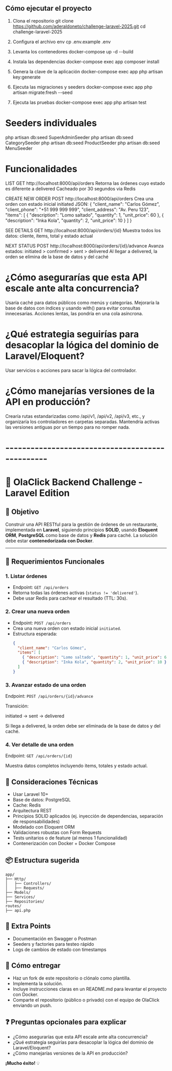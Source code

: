 ## Cómo ejecutar el proyecto

1. Clona el repositorio
  git clone https://github.com/aderaldoneto/challenge-laravel-2025.git
  cd challenge-laravel-2025

2. Configura el archivo env
  cp .env.example .env

3. Levanta los contenedores
  docker-compose up -d --build

4. Instala las dependencias
  docker-compose exec app composer install

5. Genera la clave de la aplicación
  docker-compose exec app php artisan key:generate

6. Ejecuta las migraciones y seeders
  docker-compose exec app php artisan migrate:fresh --seed

7. Ejecuta las pruebas
  docker-compose exec app php artisan test


# Seeders individuales
php artisan db:seed SuperAdminSeeder
php artisan db:seed CategorySeeder
php artisan db:seed ProductSeeder
php artisan db:seed MenuSeeder


# Funcionalidades 
LIST
GET http://localhost:8000/api/orders 
Retorna las órdenes cuyo estado es diferente a delivered
Cacheado por 30 segundos via Redis

CREATE NEW ORDER
POST http://localhost:8000/api/orders 
Crea una orden con estado inicial initiated
JSON:
{
  "client_name": "Carlos Gómez",
	"client_phone": "+51 999 999 999",
  "client_address": "Av. Peru 123",
  "items": [
    { "description": "Lomo saltado", "quantity": 1, "unit_price": 60 },
    { "description": "Inka Kola", "quantity": 2, "unit_price": 10 }
  ]
}

SEE DETAILS
GET http://localhost:8000/api/orders/{id} 
Muestra todos los datos: cliente, ítems, total y estado actual

NEXT STATUS
POST http://localhost:8000/api/orders/{id}/advance 
Avanza estados: initiated > confirmed > sent > delivered
Al llegar a delivered, la orden se elimina de la base de datos y del caché


# ¿Cómo asegurarías que esta API escale ante alta concurrencia?
Usaría caché para datos públicos como menús y categorías.
Mejoraría la base de datos con índices y usando with() para evitar consultas innecesarias.
Acciones lentas, las pondría en una cola asíncrona.

# ¿Qué estrategia seguirías para desacoplar la lógica del dominio de Laravel/Eloquent?
Usar servicios o acciones para sacar la lógica del controlador.


# ¿Cómo manejarías versiones de la API en producción?
Crearía rutas estandarizadas como /api/v1, /api/v2, /api/v3, etc., y organizaría los controladores en carpetas separadas.
Mantendría activas las versiones antiguas por un tiempo para no romper nada.

# ------------------------------------------------


# 🧪 OlaClick Backend Challenge - Laravel Edition

## 🎯 Objetivo

Construir una API RESTful para la gestión de órdenes de un restaurante, implementada en **Laravel**, siguiendo principios **SOLID**, usando **Eloquent ORM**, **PostgreSQL** como base de datos y **Redis** para caché. La solución debe estar **contenedorizada con Docker**.

---

## 📌 Requerimientos Funcionales

### 1. Listar órdenes
- Endpoint: `GET /api/orders`
- Retorna todas las órdenes activas (`status != 'delivered'`).
- Debe usar Redis para cachear el resultado (TTL: 30s).

### 2. Crear una nueva orden
- Endpoint: `POST /api/orders`
- Crea una nueva orden con estado inicial `initiated`.
- Estructura esperada:
  ```json
  {
    "client_name": "Carlos Gómez",
    "items": [
      { "description": "Lomo saltado", "quantity": 1, "unit_price": 60 },
      { "description": "Inka Kola", "quantity": 2, "unit_price": 10 }
    ]
  }

### 3. Avanzar estado de una orden
Endpoint: `POST /api/orders/{id}/advance`

Transición:

initiated → sent → delivered

Si llega a delivered, la orden debe ser eliminada de la base de datos y del caché.

### 4. Ver detalle de una orden
Endpoint: `GET /api/orders/{id}`

Muestra datos completos incluyendo items, totales y estado actual.

## 🧱 Consideraciones Técnicas
- Usar Laravel 10+
- Base de datos: PostgreSQL
- Cache: Redis
- Arquitectura REST
- Principios SOLID aplicados (ej. inyección de dependencias, separación de responsabilidades)
- Modelado con Eloquent ORM
- Validaciones robustas con Form Requests
- Tests unitarios o de feature (al menos 1 funcionalidad)
- Contenerización con Docker + Docker Compose

## 📦 Estructura sugerida
```
app/
├── Http/
│   ├── Controllers/
│   ├── Requests/
├── Models/
├── Services/
├── Repositories/
routes/
├── api.php
```

## 🧪 Extra Points
- Documentación en Swagger o Postman
- Seeders y factories para testeo rápido
- Logs de cambios de estado con timestamps

## 🚀 Cómo entregar
- Haz un fork de este repositorio o clónalo como plantilla.
- Implementa la solución.
- Incluye instrucciones claras en un README.md para levantar el proyecto con Docker.
- Comparte el repositorio (público o privado) con el equipo de OlaClick enviando un push.

## ❓ Preguntas opcionales para explicar
- ¿Cómo asegurarías que esta API escale ante alta concurrencia?
- ¿Qué estrategia seguirías para desacoplar la lógica del dominio de Laravel/Eloquent?
- ¿Cómo manejarías versiones de la API en producción?

**¡Mucho éxito!** 💡
